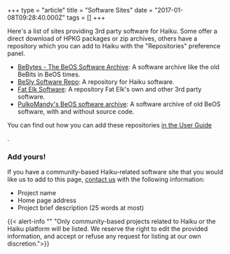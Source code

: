 +++
type = "article"
title = "Software Sites"
date = "2017-01-08T09:28:40.000Z"
tags = []
+++

<p>Here's a list of sites providing 3rd party software for Haiku. Some offer a direct download of HPKG packages or zip archives, others have a repository which you can add to Haiku with the "Repositories" preference panel.</p>

<ul>
<li><a href="https://www.be.wildman-productions.org/">BeBytes - The BeOS Software Archive</a>: A software archive like the old BeBits in BeOS times.</li>
<li><a href="https://www.software.besly.de/">BeSly Software Repo</a>: A repository for Haiku software.</li>
<li><a href="https://fatelk.com/">Fat Elk Software</a>: A repository Fat Elk's own and other 3rd party software.</li>
<li><a href="https://pulkomandy.tk/~beosarchive/about.html">PulkoMandy's BeOS software archive</a>: A software archive of old BeOS software, with and without source code.</li>
</ul>

<p>You can find out how you can add these repositories <a href="/docs/userguide/en/preferences/repositories.html" target="_blank">in the User Guide</a></p>.

<h3>Add yours!</h3>

<p>If you have a community-based Haiku-related software site that you would like us to add to this page, <a href="/contact" title="Contact Haiku">contact us</a> with the following information:</p>

<ul>
 <li>Project name</li>
 <li>Home page address</li>
 <li>Project brief description (25 words at most)</li>
</ul>

{{< alert-info "" "Only community-based projects related to Haiku or the Haiku platform will be listed. We reserve the right to edit the provided information, and accept or refuse any request for listing at our own discretion.">}}
